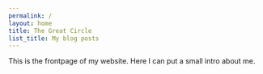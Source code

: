 ```yaml
---
permalink: /
layout: home
title: The Great Circle
list_title: My blog posts
---
```


This is the frontpage of my website. Here I can put a small intro about me.
